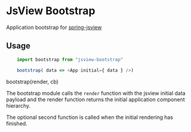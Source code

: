 # JsView Bootstrap

Application bootstrap for [spring-jsview](https://github.com/quinscape/spring-jsview)

## Usage

```js
    import bootstrap from "jsview-bootstrap"

    bootstrap( data => <App initial={ data } />)
```

bootstrap(render, cb)

The bootstrap module calls the `render` function with the jsview initial data payload and the render function returns the initial application component hierarchy.

The optional second function is called when the initial rendering has finished.
